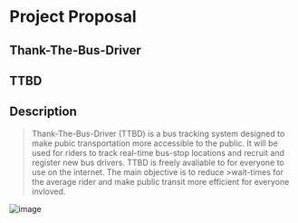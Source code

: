 # Project Proposal

## Thank-The-Bus-Driver

## TTBD

## Description 

> Thank-The-Bus-Driver (TTBD) is a bus tracking system designed to make pubic transportation more accessible to the public. It will be used for riders to track real-time bus-stop locations and recruit and register new bus drivers. TTBD is freely avaliable to for everyone to use on the internet. The main objective is to reduce >wait-times for the average rider and make public transit more efficient for everyone invloved. 



![image](https://user-images.githubusercontent.com/122570019/216840444-902bf486-8429-4fc9-9276-834f7eebcbe3.png)
